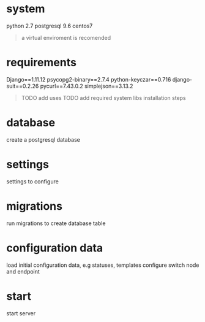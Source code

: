 # system
python 2.7
postgresql 9.6
centos7 

> a virtual enviroment is recomended

# requirements
Django==1.11.12
psycopg2-binary==2.7.4
python-keyczar==0.716
django-suit==0.2.26
pycurl==7.43.0.2
simplejson==3.13.2

> TODO add uses
> TODO add required system libs installation steps

# database
create a postgresql database

# settings
settings to configure


# migrations
run migrations to create database table

# configuration data
load initial configuration data, e.g statuses, templates
configure switch node and endpoint

# start
start server
